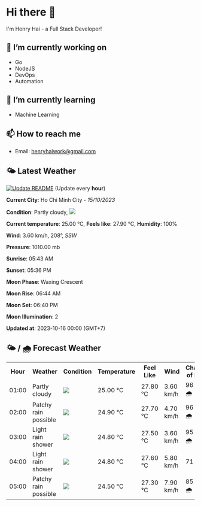 # Hi there 👋

I'm Henry Hai - a Full Stack Developer!

## 🔭 I’m currently working on

- Go
- NodeJS
- DevOps
- Automation

## 🌱 I’m currently learning

- Machine Learning

## 📫 How to reach me

- Email: <henryhaiwork@gmail.com>

## 🌤️ Latest Weather
[![Update README](https://github.com/henry0hai/henry0hai/actions/workflows/udpateReadme.yml/badge.svg)](https://github.com/henry0hai/henry0hai/actions/workflows/udpateReadme.yml)
(Update every **hour**)
<!-- CURRENT_WEATHER:START -->
**Current City**: Ho Chi Minh City - *15/10/2023*

**Condition**: Partly cloudy, <img src="https://cdn.weatherapi.com/weather/64x64/night/116.png"/>

**Current temperature**: 25.00 °C, **Feels like**: 27.90 °C, **Humidity**: 100%

**Wind**: 3.60 km/h, 208°, *SSW*

**Pressure**: 1010.00 mb

**Sunrise**: 05:43 AM

**Sunset**: 05:36 PM

**Moon Phase**: Waxing Crescent

**Moon Rise**: 06:44 AM

**Moon Set**: 06:40 PM

**Moon Illumination**: 2

**Updated at**: 2023-10-16 00:00 (GMT+7)<!-- CURRENT_WEATHER:END -->

## 🌤️ / 🌧️ Forecast Weather
<!-- FORECAST_WEATHER:START -->
<table>
		<tr>
			<th>Hour</th>
			<th>Weather</th>
			<th>Condition</th>
			<th>Temperature</th>
			<th>Feel Like</th>
			<th>Wind</th>
			<th>Chance of Rain</th>
		</tr>
				<tr>
					<td>01:00</td>
					<td>Partly cloudy</td>
					<td><img src='https://cdn.weatherapi.com/weather/64x64/night/116.png'/></td>
					<td>25.00 °C</td>
					<td>27.80 °C</td>
					<td>3.60 km/h</td>
					<td>96 % 🌧️</td>
				</tr>
				<tr>
					<td>02:00</td>
					<td>Patchy rain possible</td>
					<td><img src='https://cdn.weatherapi.com/weather/64x64/night/176.png'/></td>
					<td>24.90 °C</td>
					<td>27.70 °C</td>
					<td>4.70 km/h</td>
					<td>96 % 🌧️</td>
				</tr>
				<tr>
					<td>03:00</td>
					<td>Light rain shower</td>
					<td><img src='https://cdn.weatherapi.com/weather/64x64/night/353.png'/></td>
					<td>24.80 °C</td>
					<td>27.50 °C</td>
					<td>3.60 km/h</td>
					<td>95 % 🌧️</td>
				</tr>
				<tr>
					<td>04:00</td>
					<td>Light rain shower</td>
					<td><img src='https://cdn.weatherapi.com/weather/64x64/night/353.png'/></td>
					<td>24.80 °C</td>
					<td>27.60 °C</td>
					<td>5.80 km/h</td>
					<td>71 %</td>
				</tr>
				<tr>
					<td>05:00</td>
					<td>Patchy rain possible</td>
					<td><img src='https://cdn.weatherapi.com/weather/64x64/night/176.png'/></td>
					<td>24.50 °C</td>
					<td>27.30 °C</td>
					<td>7.90 km/h</td>
					<td>85 % 🌧️</td>
				</tr>
</table>
<!-- FORECAST_WEATHER:END -->
